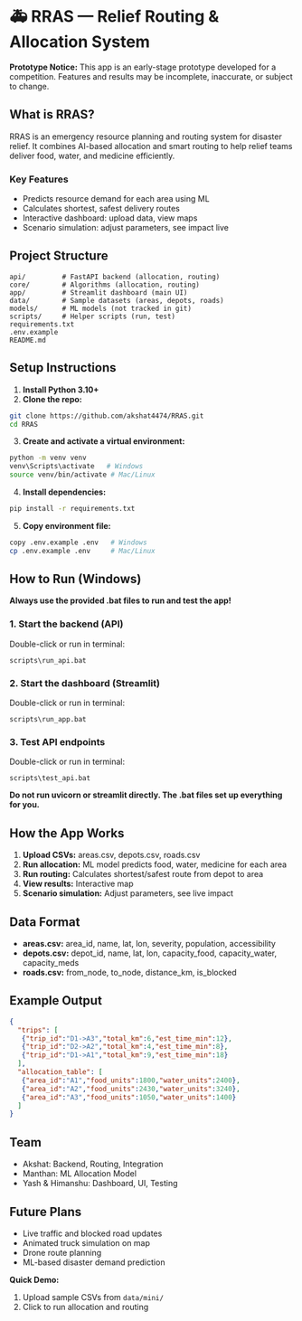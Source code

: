 

# 🚑 RRAS — Relief Routing & Allocation System

**Prototype Notice:** This app is an early-stage prototype developed for a competition. Features and results may be incomplete, inaccurate, or subject to change.

## What is RRAS?
RRAS is an emergency resource planning and routing system for disaster relief. It combines AI-based allocation and smart routing to help relief teams deliver food, water, and medicine efficiently.

### Key Features
- Predicts resource demand for each area using ML
- Calculates shortest, safest delivery routes
- Interactive dashboard: upload data, view maps
- Scenario simulation: adjust parameters, see impact live

## Project Structure
```
api/         # FastAPI backend (allocation, routing)
core/        # Algorithms (allocation, routing)
app/         # Streamlit dashboard (main UI)
data/        # Sample datasets (areas, depots, roads)
models/      # ML models (not tracked in git)
scripts/     # Helper scripts (run, test)
requirements.txt
.env.example
README.md
```


## Setup Instructions

1. **Install Python 3.10+**
2. **Clone the repo:**
  ```sh
  git clone https://github.com/akshat4474/RRAS.git
  cd RRAS
  ```
3. **Create and activate a virtual environment:**
  ```sh
  python -m venv venv
  venv\Scripts\activate   # Windows
  source venv/bin/activate # Mac/Linux
  ```
4. **Install dependencies:**
  ```sh
  pip install -r requirements.txt
  ```
5. **Copy environment file:**
  ```sh
  copy .env.example .env   # Windows
  cp .env.example .env     # Mac/Linux
  ```

## How to Run (Windows)

**Always use the provided .bat files to run and test the app!**

### 1. Start the backend (API)
Double-click or run in terminal:
```
scripts\run_api.bat
```

### 2. Start the dashboard (Streamlit)
Double-click or run in terminal:
```
scripts\run_app.bat
```

### 3. Test API endpoints
Double-click or run in terminal:
```
scripts\test_api.bat
```

**Do not run uvicorn or streamlit directly. The .bat files set up everything for you.**


## How the App Works

1. **Upload CSVs:** areas.csv, depots.csv, roads.csv
2. **Run allocation:** ML model predicts food, water, medicine for each area
3. **Run routing:** Calculates shortest/safest route from depot to area
4. **View results:** Interactive map
5. **Scenario simulation:** Adjust parameters, see live impact

## Data Format
- **areas.csv:** area_id, name, lat, lon, severity, population, accessibility
- **depots.csv:** depot_id, name, lat, lon, capacity_food, capacity_water, capacity_meds
- **roads.csv:** from_node, to_node, distance_km, is_blocked

## Example Output
```json
{
  "trips": [
   {"trip_id":"D1->A3","total_km":6,"est_time_min":12},
   {"trip_id":"D2->A2","total_km":4,"est_time_min":8},
   {"trip_id":"D1->A1","total_km":9,"est_time_min":18}
  ],
  "allocation_table": [
   {"area_id":"A1","food_units":1800,"water_units":2400},
   {"area_id":"A2","food_units":2430,"water_units":3240},
   {"area_id":"A3","food_units":1050,"water_units":1400}
  ]
}
```

## Team
- Akshat: Backend, Routing, Integration
- Manthan: ML Allocation Model
- Yash & Himanshu: Dashboard, UI, Testing

## Future Plans
- Live traffic and blocked road updates
- Animated truck simulation on map
- Drone route planning
- ML-based disaster demand prediction

**Quick Demo:**

1. Upload sample CSVs from `data/mini/`
2. Click to run allocation and routing
